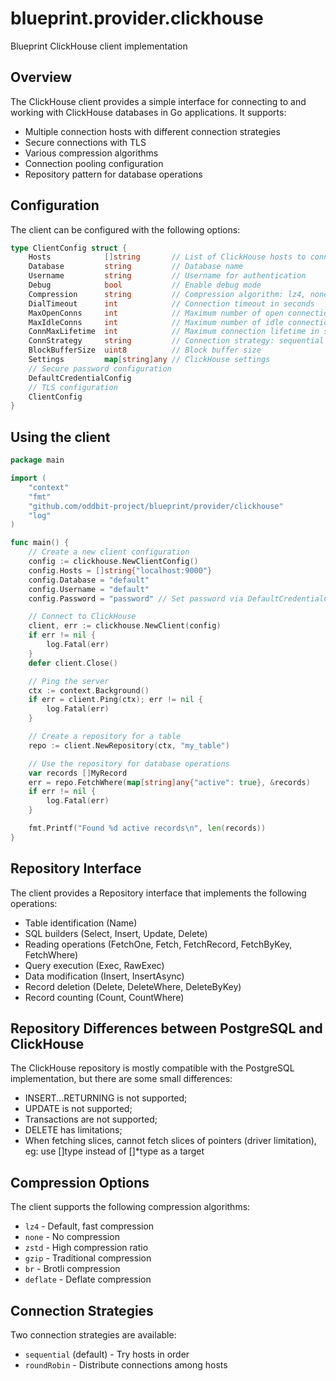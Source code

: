 # blueprint.provider.clickhouse

Blueprint ClickHouse client implementation

## Overview

The ClickHouse client provides a simple interface for connecting to and working with ClickHouse databases in Go applications. It supports:

- Multiple connection hosts with different connection strategies
- Secure connections with TLS
- Various compression algorithms
- Connection pooling configuration
- Repository pattern for database operations

## Configuration

The client can be configured with the following options:

```go
type ClientConfig struct {
	Hosts            []string       // List of ClickHouse hosts to connect to
	Database         string         // Database name
	Username         string         // Username for authentication
	Debug            bool           // Enable debug mode
	Compression      string         // Compression algorithm: lz4, none, zstd, gzip, br, deflate
	DialTimeout      int            // Connection timeout in seconds
	MaxOpenConns     int            // Maximum number of open connections
	MaxIdleConns     int            // Maximum number of idle connections
	ConnMaxLifetime  int            // Maximum connection lifetime in seconds
	ConnStrategy     string         // Connection strategy: sequential or roundRobin
	BlockBufferSize  uint8          // Block buffer size
	Settings         map[string]any // ClickHouse settings
    // Secure password configuration
	DefaultCredentialConfig
    // TLS configuration
	ClientConfig
}
```

## Using the client

```go
package main

import (
    "context"
    "fmt"
    "github.com/oddbit-project/blueprint/provider/clickhouse"
    "log"
)

func main() {
    // Create a new client configuration
	config := clickhouse.NewClientConfig()
	config.Hosts = []string{"localhost:9000"}
	config.Database = "default"
	config.Username = "default"
	config.Password = "password" // Set password via DefaultCredentialConfig

    // Connect to ClickHouse
	client, err := clickhouse.NewClient(config)
	if err != nil {
        log.Fatal(err)
    }
	defer client.Close()

    // Ping the server
	ctx := context.Background()
	if err = client.Ping(ctx); err != nil {
        log.Fatal(err)
    }

    // Create a repository for a table
	repo := client.NewRepository(ctx, "my_table")

    // Use the repository for database operations
	var records []MyRecord
	err = repo.FetchWhere(map[string]any{"active": true}, &records)
	if err != nil {
        log.Fatal(err)
    }

	fmt.Printf("Found %d active records\n", len(records))
}
```

## Repository Interface

The client provides a Repository interface that implements the following operations:

- Table identification (Name)
- SQL builders (Select, Insert, Update, Delete)
- Reading operations (FetchOne, Fetch, FetchRecord, FetchByKey, FetchWhere)
- Query execution (Exec, RawExec)
- Data modification (Insert, InsertAsync)
- Record deletion (Delete, DeleteWhere, DeleteByKey)
- Record counting (Count, CountWhere)

## Repository Differences between PostgreSQL and ClickHouse

The ClickHouse repository is mostly compatible with the PostgreSQL implementation, but there are some small differences:
- INSERT...RETURNING is not supported;
- UPDATE is not supported;
- Transactions are not supported;
- DELETE has limitations;
- When fetching slices, cannot fetch slices of pointers (driver limitation), eg: use []type instead of []*type as a target

## Compression Options

The client supports the following compression algorithms:

- `lz4` - Default, fast compression
- `none` - No compression
- `zstd` - High compression ratio
- `gzip` - Traditional compression
- `br` - Brotli compression
- `deflate` - Deflate compression

## Connection Strategies

Two connection strategies are available:

- `sequential` (default) - Try hosts in order
- `roundRobin` - Distribute connections among hosts

